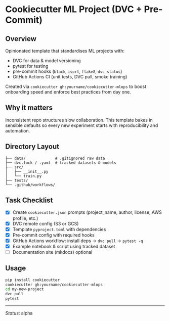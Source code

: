 # Cookiecutter ML Project (DVC + Pre-Commit)

## Overview
Opinionated template that standardises ML projects with:
* DVC for data & model versioning
* pytest for testing
* pre-commit hooks (`black`, `isort`, `flake8`, `dvc status`)
* GitHub Actions CI (unit tests, DVC pull, smoke training)

Created via `cookiecutter gh:yourname/cookiecutter-mlops` to boost onboarding speed and enforce best practices from day one.

## Why it matters
Inconsistent repo structures slow collaboration. This template bakes in sensible defaults so every new experiment starts with reproducibility and automation.

## Directory Layout
```
├── data/             # .gitignored raw data
├── dvc.lock / .yaml  # tracked datasets & models
├── src/
│   ├── __init__.py
│   └── train.py
├── tests/
└── .github/workflows/
```

## Task Checklist
- [x] Create `cookiecutter.json` prompts (project_name, author, license, AWS profile, etc.)  
- [x] DVC remote config (S3 or GCS)  
- [x] Template `pyproject.toml` with dependencies  
- [x] Pre-commit config with required hooks  
- [x] GitHub Actions workflow: install deps → `dvc pull` → `pytest -q`  
- [x] Example notebook & script using tracked dataset  
- [ ] Documentation site (mkdocs) optional  

## Usage
```bash
pip install cookiecutter
cookiecutter gh:yourname/cookiecutter-mlops
cd my-new-project
dvc pull
pytest
```

---
*Status*: alpha 
